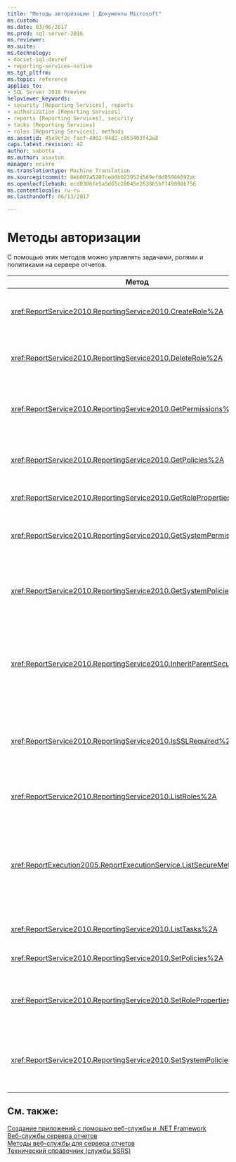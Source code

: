 ```yaml
---
title: "Методы авторизации | Документы Microsoft"
ms.custom: 
ms.date: 03/06/2017
ms.prod: sql-server-2016
ms.reviewer: 
ms.suite: 
ms.technology:
- docset-sql-devref
- reporting-services-native
ms.tgt_pltfrm: 
ms.topic: reference
applies_to:
- SQL Server 2016 Preview
helpviewer_keywords:
- security [Reporting Services], reports
- authorization [Reporting Services]
- reports [Reporting Services], security
- tasks [Reporting Services]
- roles [Reporting Services], methods
ms.assetid: 45e9cf2c-facf-4801-9482-c855403f42a8
caps.latest.revision: 42
author: sabotta
ms.author: asaxton
manager: erikre
ms.translationtype: Machine Translation
ms.sourcegitcommit: 0eb007a5207ceb0b023952d5d9ef6d95986092ac
ms.openlocfilehash: ecd0306fe5a5d65c28045e263865bf749080b756
ms.contentlocale: ru-ru
ms.lasthandoff: 06/13/2017

---
```

# <a name="authorization-methods"></a>Методы авторизации
  С помощью этих методов можно управлять задачами, ролями и политиками на сервере отчетов.  
  
|Метод|Действие|  
|------------|------------|  
|<xref:ReportService2010.ReportingService2010.CreateRole%2A>|Добавляет новую роль в базу данных сервера отчетов. Этот метод применим только в собственном режиме.|  
|<xref:ReportService2010.ReportingService2010.DeleteRole%2A>|Удаляет роль из базы данных сервера отчетов. Этот метод применим только в собственном режиме.|  
|<xref:ReportService2010.ReportingService2010.GetPermissions%2A>|Возвращает разрешения пользователя, связанные с данным элементом в базе данных сервера отчетов или библиотеке SharePoint.|  
|<xref:ReportService2010.ReportingService2010.GetPolicies%2A>|Возвращает политики, связанные с данным элементом в базе данных сервера отчетов или библиотеке SharePoint.|  
|<xref:ReportService2010.ReportingService2010.GetRoleProperties%2A>|Возвращает свойства метаданных роли и набор связанных задач.|  
|<xref:ReportService2010.ReportingService2010.GetSystemPermissions%2A>|Возвращает системные разрешения пользователя. Этот метод применим только в собственном режиме.|  
|<xref:ReportService2010.ReportingService2010.GetSystemPolicies%2A>|Возвращает системные политики, в том числе группы и роли, с которыми они связаны. Этот метод применим только в собственном режиме.|  
|<xref:ReportService2010.ReportingService2010.InheritParentSecurity%2A>|Удаляет политики, связанные с соответствующим элементом в базе данных сервера отчетов, и задает для элемента политики безопасности его родительского элемента.|  
|<xref:ReportService2010.ReportingService2010.IsSSLRequired%2A>|Возвращает логическое значение, которое определяет, необходим ли протокол SSL (Secure Socket Layer) для использования конечной точки <xref:ReportService2010>.|  
|<xref:ReportService2010.ReportingService2010.ListRoles%2A>|Возвращает имена и описания ролей, управляемые сервером отчетов.|  
|<xref:ReportExecution2005.ReportExecutionService.ListSecureMethods%2A>|Возвращает список методов SOAP в конечной точке <xref:ReportExecution2005>, требующих при вызове безопасное соединение. **SecureConnectionLevel** параметр сервера отчетов используется, чтобы определить, какие методы возвращаются.|  
|<xref:ReportService2010.ReportingService2010.ListTasks%2A>|Возвращает задания, управляемые сервером отчетов.|  
|<xref:ReportService2010.ReportingService2010.SetPolicies%2A>|Задает политики, связанные с указанным элементом.|  
|<xref:ReportService2010.ReportingService2010.SetRoleProperties%2A>|Задает свойства метаданных роли и связывает набор задач с этой ролью. Этот метод применим только в собственном режиме.|  
|<xref:ReportService2010.ReportingService2010.SetSystemPolicies%2A>|Задает системную политику, которая определяет группы и связанные с ними роли. Этот метод применим только в собственном режиме.|  
  
## <a name="see-also"></a>См. также:  
 [Создание приложений с помощью веб-службы и .NET Framework](../../../reporting-services/report-server-web-service/net-framework/building-applications-using-the-web-service-and-the-net-framework.md)   
 [Веб-службы сервера отчетов](../../../reporting-services/report-server-web-service/report-server-web-service.md)   
 [Методы веб-службы для сервера отчетов](../../../reporting-services/report-server-web-service/methods/report-server-web-service-methods.md)   
 [Технический справочник (службы SSRS)](../../../reporting-services/technical-reference-ssrs.md)  
  
  
